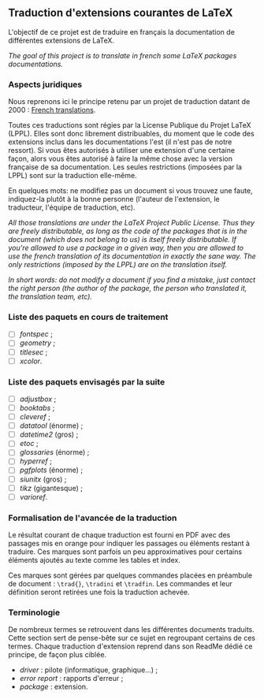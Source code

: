 ## Traduction d'extensions courantes de LaTeX

L'objectif de ce projet est de traduire en français la documentation de différentes extensions de LaTeX.

*The goal of this project is to translate in french some LaTeX packages documentations.* 

### Aspects juridiques

Nous reprenons ici le principe retenu par un projet de traduction datant de 2000 : [French translations](https://www.ctan.org/pkg/french-translations).

Toutes ces traductions sont régies par la License Publique du Projet LaTeX (LPPL). Elles sont donc librement distribuables, du moment que le code des extensions inclus dans les documentations l'est (il n'est pas de notre ressort). Si vous êtes autorisés à utiliser une extension d'une certaine façon, alors vous êtes autorisé à faire la même chose avec la version française de sa documentation. Les seules restrictions
(imposées par la LPPL) sont sur la traduction elle-même.

En quelques mots: ne modifiez pas un document si vous trouvez une faute, indiquez-la plutôt à la bonne personne (l'auteur de l'extension, le traducteur, l'équipe de traduction, etc).

*All those translations are under the LaTeX Project Public License. Thus they are freely distributable, as long as the code of the packages that is in the document (which does not belong to us) is itself freely distributable. If you're allowed to use a package in a given way, then you are allowed to use the french translation of its documentation in exactly the sane way. The only restrictions (imposed by the LPPL) are on the translation itself.*

*In short words: do not modify a document if you find a mistake, just contact the right person (the author of the package, the person who translated it, the translation team, etc).*

### Liste des paquets en cours de traitement
- [ ] *fontspec* ;
- [ ] *geometry* ;
- [ ] *titlesec* ;
- [ ] *xcolor*.

### Liste des paquets envisagés par la suite
- [ ] *adjustbox* ;
- [ ] *booktabs* ;
- [ ] *cleveref* ;
- [ ] *datatool* (énorme) ;
- [ ] *datetime2* (gros) ;
- [ ] *etoc* ;
- [ ] *glossaries* (énorme) ;
- [ ] *hyperref* ;
- [ ] *pgfplots* (énorme) ;
- [ ] *siunitx* (gros) ;
- [ ] *tikz* (gigantesque) ;
- [ ] *varioref*.

### Formalisation de l'avancée de la traduction

Le résultat courant de chaque traduction est fourni en PDF avec des passages mis en orange pour indiquer les passages ou éléments restant à traduire. Ces marques sont parfois un peu approximatives pour certains éléments ajoutés au texte comme les tables et index.

Ces marques sont gérées par quelques commandes placées en préambule de document : `\trad{}`, `\tradini` et `\tradfin`. Les commandes et leur définition seront retirées une fois la traduction achevée.

### Terminologie

De nombreux termes se retrouvent dans les différentes documents traduits. Cette section sert de pense-bête sur ce sujet en regroupant certains de ces termes. Chaque traduction d'extension reprend dans son ReadMe dédié ce principe, de façon plus ciblée.

- *driver* : pilote (informatique, graphique...) ;
- *error report* : rapports d'erreur ;
- *package* : extension.

